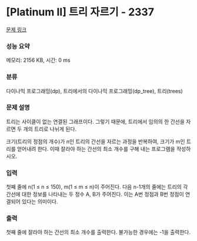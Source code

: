 # [Platinum II] 트리 자르기 - 2337 

[문제 링크](https://www.acmicpc.net/problem/2337) 

### 성능 요약

메모리: 2156 KB, 시간: 0 ms

### 분류

다이나믹 프로그래밍(dp), 트리에서의 다이나믹 프로그래밍(dp_tree), 트리(trees)

### 문제 설명

<p>트리는 사이클이 없는 연결된 그래프이다. 그렇기 때문에, 트리에서 임의의 한 간선을 자르면 두 개의 트리로 나뉘게 된다.</p>

<p>크기(트리의 정점의 개수)가 n인 트리의 간선을 자르는 과정을 반복하여, 크기가 m인 트리를 얻어내려 한다. 이때 잘라야 하는 간선의 최소 개수를 구해 내는 프로그램을 작성하시오.</p>

### 입력 

 <p>첫째 줄에 n(1 ≤ n ≤ 150), m(1 ≤ m ≤ n)이 주어진다. 다음 n-1개의 줄에는 트리의 각 간선에 대한 정보를 나타내는 두 정수 A, B가 주어진다. 이는 A번 정점과 B번 정점이 연결되어 있다는 의미이다.</p>

### 출력 

 <p>첫째 줄에 잘라야 하는 간선의 최소 개수를 출력한다. 불가능한 경우에는 -1을 출력한다.</p>

